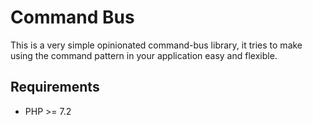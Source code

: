 # Command Bus

This is a very simple opinionated command-bus library, it tries to make using the command pattern in your application easy and flexible.

## Requirements

- PHP >= 7.2
